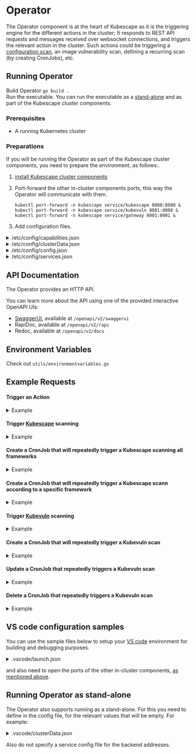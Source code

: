 
# Operator 

The Operator component is at the heart of Kubescape as it is the triggering engine for the different actions in the cluster; It responds to REST API requests and messages received over websocket connections, and triggers the relevant action in the cluster. Such actions could be triggering a [configuration scan](https://www.armosec.io/blog/ci-cd-security/?utm_source=github&utm_medium=repository), an image vulnerability scan, defining a recurring scan (by creating CronJobs), etc.

## Running Operator
Build Operator `go build .`  
Run the executable. You can run the executable as a [stand-alone](https://github.com/kubescape/operator#running-operator--as-standalone) and as part of the Kubescape cluster components.  
### Prerequisites
 * A running Kubernetes cluster
### Preparations
If you will be running the Operator as part of the Kubescape cluster components, you need to prepare the environment, as follows:.  

 1. [install Kubescape cluster components](https://github.com/armosec/armo-helm#installing-armo-cluster-components-in-a-kubernetes-cluster-using-helm)
 2. Port-forward the other in-cluster components ports, this way the Operator will communicate with them.


	```    
	kubectl port-forward -n kubescape service/kubescape 8080:8080 & 
	kubectl port-forward -n kubescape service/kubevuln 8081:8080 & 
	kubectl port-forward -n kubescape service/gateway 8001:8001 &
	```

3. Add configuration files.

<details><summary>/etc/config/capabilities.json</summary>

```json5
{
  "capabilities": {
    "configurationScan": "enable",
    "continuousScan": "disable",
    "networkGenerator": "disable",
    "nodeScan": "enable",
    "otel": "enable",
    "relevancy": "enable",
    "runtimeObservability": "disable",
    "seccomp": "disable",
    "vulnerabilityScan": "enable"
  },
  "components": {
    "gateway": {
      "enabled": true
    },
    "hostScanner": {
      "enabled": true
    },
    "kollector": {
      "enabled": true
    },
    "kubescape": {
      "enabled": true
    },
    "kubescapeScheduler": {
      "enabled": true
    },
    "kubevuln": {
      "enabled": true
    },
    "kubevulnScheduler": {
      "enabled": true
    },
    "nodeAgent": {
      "enabled": true
    },
    "operator": {
      "enabled": true
    },
    "otelCollector": {
      "enabled": true
    },
    "storage": {
      "enabled": true
    }
  },
  "configurations": {
    "persistence": "enable",
    "server": {
      "account": null,
      "url": "foo.com"
    }
  }
}
```
</details>

<details><summary>/etc/config/clusterData.json</summary>

```json5
{
   "gatewayWebsocketURL": "127.0.0.1:8001",
   "gatewayRestURL": "127.0.0.1:8002",
   "kubevulnURL": "127.0.0.1:8081",
   "kubescapeURL": "127.0.0.1:8080",
   "accountID": "*********************",
   "clusterName": "******"
}
```
</details>

<details><summary>/etc/config/config.json</summary>

```json5
{
  "cleanupdelay": 600000000000,
  "matchingrulesfilename": "/etc/config/matchingRules.json",
  "namespace": "kubescape",
  "port": "4002",
  "triggersecurityframework": false,
  "workerconcurrency": 3
}
```
</details>

<details><summary>/etc/config/services.json</summary>

```json5
{
  "version": "v1",
  "response": {
    "event-receiver-http": "https://report.armo.cloud",
    "event-receiver-ws": "wss://report.armo.cloud",
    "gateway": "wss://ens.euprod1.cyberarmorsoft.com",
    "api-server": "https://api.armosec.io",
    "metrics": "otelcol.armosec.io:443"
  }
}
```
</details>
     
## API Documentation

The Operator provides an HTTP API.

You can learn more about the API using one of the provided interactive OpenAPI UIs:
- [SwaggerUI](https://www.armosec.io/blog/introducing-kubescape-open-api-framework/?utm_source=github&utm_medium=repository), available at `/openapi/v2/swaggerui`
- RapiDoc, available at `/openapi/v2/rapi`
- Redoc, available at `/openapi/v2/docs`

## Environment Variables

Check out `utils/environmentvariables.go`

## Example Requests
#### Trigger an Action
<details><summary>Example</summary>

```
curl -X POST http://<Kuntroller-url>/v1/triggerAction
   -H 'Content-Type: application/json'
   -d '{
	    "commands": [
		{
		    "CommandName": "scan",
		    "WildWlid": "wlid://cluster-minikube-v1"
		}
	    ]
	}'
```
</details>

#### Trigger [Kubescape](https://github.com/armosec/kubescape) scanning
<details><summary>Example</summary>

```
curl -X POST \
   -H 'Content-Type: application/json' \
   -d '{
	    "commands": [
		{
		    "CommandName": "kubescapeScan",
		    "args": {
			"scanV1": {
			    "submit": true
			}
		    }
		}
	    ]
	}' \
   http://127.0.0.1:4002/v1/triggerAction
```
</details>

#### Create a CronJob that will repeatedly trigger a Kubescape scanning all frameworks
<details><summary>Example</summary>

```
curl -X POST \
   -H 'Content-Type: application/json' \
   -d '{
	    "commands": [
		{
		    "CommandName": "setKubescapeCronJob",
		    "args": {
			"kubescapeJobParams": {
			    "cronTabSchedule": "* * * * *"
			},
			"scanV1": {
			    "submit": true
			}
		    }
		}
	    ]
	}' \
   http://127.0.0.1:4002/v1/triggerAction
```
</details>

#### Create a CronJob that will repeatedly trigger a Kubescape scann according to a specific framework
<details><summary>Example</summary>

```
curl -X POST \
   -H 'Content-Type: application/json' \
   -d '{
	    "commands": [
		{
		    "CommandName": "setKubescapeCronJob",
		    "args": {
			"kubescapeJobParams": {
			    "cronTabSchedule": "* * * * *"
			},
			"scanV1": {
			    "submit": true,
			    "targetType": "framework",
			    "targetNames": [
				"nsa"
			    ]
			}
		    }
		}
	    ]
	}' \
   http://127.0.0.1:4002/v1/triggerAction
```
</details>

#### Trigger [Kubevuln](https://github.com/kubescape/kubevuln) scanning
<details><summary>Example</summary>

```
curl -X POST \
   -H 'Content-Type: application/json' \
   -d '{
	    "commands": [
		{
		    "CommandName": "scan",
		    "WildWlid": "wlid://cluster-minikube-v1"
		}
	    ]
	}' \
   http://127.0.0.1:4002/v1/triggerAction
```
</details>

#### Create a CronJob that will repeatedly trigger a Kubevuln scan
<details><summary>Example</summary>

```
curl -X POST \
   -H 'Content-Type: application/json' \
   -d '{
         "commands": [
            {
                  "CommandName": "setVulnScanCronJob",
                  "WildWlid": "wlid://cluster-minikube/namespace-systest-ns-chj8",
                  "args": {
                     "jobParams": {
                        "cronTabSchedule": "* * * * *"
                     }
                  }
            }
         ]
      }' \
   http://127.0.0.1:4002/v1/triggerAction
```
</details>

#### Update a CronJob that repeatedly triggers a Kubevuln scan
<details><summary>Example</summary>

```
curl -X POST \
   -H 'Content-Type: application/json' \
   -d '{
         "commands": [
            {
                  "CommandName": "updateVulnScanCronJob",
                  "args": {
                     "jobParams": {
                        "cronTabSchedule": "* * * * *",
                        "name": "vuln-scan-scheduled-2393196145723502557"
                     }
                  }
            }
         ]
      }' \
   http://127.0.0.1:4002/v1/triggerAction
```
</details>

#### Delete a CronJob that repeatedly triggers a Kubevuln scan
<details><summary>Example</summary>

```
curl -X POST \
   -H 'Content-Type: application/json' \
   -d '{
         "commands": [
            {
                  "CommandName": "deleteVulnScanCronJob",
                  "args": {
                     "jobParams": {
                        "cronTabSchedule": "2 0 * * *",
                        "name": "vuln-scan-scheduled-605400646375517620"
                     }
                  }
            }
         ]
      }' \
   http://127.0.0.1:4002/v1/triggerAction
```
</details>  
	
## VS code configuration samples

You can use the sample files below to setup your [VS code](https://www.armosec.io/blog/securing-ci-cd-pipelines-security-gates/?utm_source=github&utm_medium=repository) environment for building and debugging purposes.

<details><summary>.vscode/launch.json</summary>

```json5
{
    "version": "0.2.0",
    "configurations": [
        {
            "name": "Launch Package",
            "type": "go",
            "request": "launch",
            "mode": "auto",
            "program":  "${workspaceRoot}",
                 "env": {
                     "PORT": "4002",
                     "NAMESPACE": "kubescape",
                     "CONFIG": "${workspaceRoot}/.vscode/clusterData.json",
            },
            "args": [
                "-alsologtostderr", "-v=4", "2>&1"
            ]
        }
    ]
}
```
We configured the Operator to listen to port 4002, and define the configuration in the clusterData.json file [as mentioned above](https://github.com/kubescape/operator#preparations).
</details>

and also need to open the ports of the other in-cluster components, [as mentioned above](https://github.com/kubescape/operator#preparations).
    
## Running Operator as stand-alone

The Operator also supports running as a stand-alone.
For this you need to define in the config file, for the relevant values that will be empty.
For example:
<details><summary>.vscode/clusterData.json</summary>

```json5
{
    "gatewayWebsocketURL": "",
    "gatewayRestURL": "",
    "kubevulnURL": "",
    "kubescapeURL": "",
    "accountID": "*********************",
    "clusterName": "******"
}
```
</details>

Also do not specify a service config file for the backend addresses.
